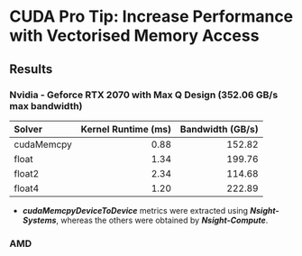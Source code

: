 # CUDA Pro Tip: Increase Performance with Vectorised Memory Access
## Results

### Nvidia - Geforce RTX 2070 with Max Q Design (352.06 GB/s max bandwidth)
| Solver | Kernel Runtime (ms) | Bandwidth (GB/s) |
| :--- | ---: | ---: |
| cudaMemcpy | 0.88 | 152.82 
| float | 1.34 | 199.76
| float2 | 2.34 | 114.68
| float4 | 1.20 | 222.89
* ***cudaMemcpyDeviceToDevice*** metrics were extracted using ***Nsight-Systems***, whereas the others were obtained by ***Nsight-Compute***. 
### AMD


